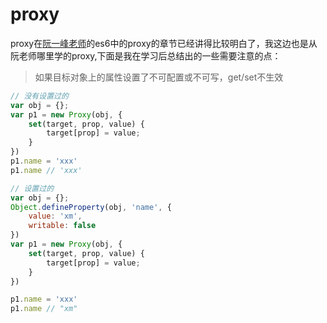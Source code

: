 # proxy

proxy在[阮一峰老师](https://es6.ruanyifeng.com/#docs/proxy)的es6中的proxy的章节已经讲得比较明白了，我这边也是从阮老师哪里学的proxy,下面是我在学习后总结出的一些需要注意的点：

> 如果目标对象上的属性设置了不可配置或不可写，get/set不生效

```js
// 没有设置过的
var obj = {};
var p1 = new Proxy(obj, {
	set(target, prop, value) {
		target[prop] = value;
	}
})
p1.name = 'xxx'
p1.name // 'xxx'

// 设置过的
var obj = {};
Object.defineProperty(obj, 'name', {
	value: 'xm',
	writable: false
})
var p1 = new Proxy(obj, {
	set(target, prop, value) {
		target[prop] = value;
	}
})

p1.name = 'xxx'
p1.name // "xm"
```







